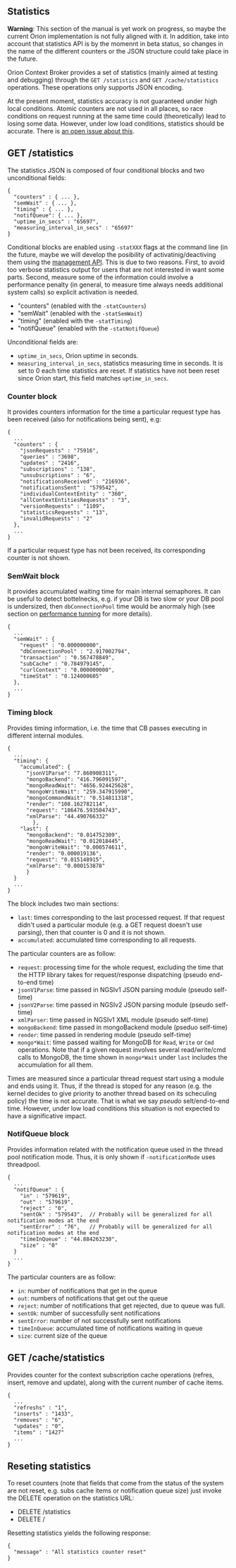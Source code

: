 ## Statistics

**Warning**: This section of the manual is yet work on progress, so maybe the current Orion implementation
is not fully aligned with it. In addition, take into account that statistics API is by the momennt
in beta status, so changes in the name of the different counters or the JSON structure could take
place in the future.

Orion Context Broker provides a set of statistics (mainly aimed at testing and debugging) through the
`GET /statistics` and `GET /cache/statistics` operations. These operations only supports JSON encoding.

At the present moment, statistics accuracy is not guaranteed under high local conditions. Atomic
counters are not used in all places, so race conditions on request running at the same time could
(theoretically) lead to losing some data. However, under low load conditions, statistics should
be accurate. There is [an open issue about this](https://github.com/telefonicaid/fiware-orion/issues/1504).

## GET /statistics

The statistics JSON is composed of four conditional blocks and two unconditional fields:

```
{
  "counters" : { ... },
  "semWait" : { ... },
  "timing" : { ... },
  "notifQueue": { ... },
  "uptime_in_secs" : "65697",
  "measuring_interval_in_secs" : "65697"
}
```

Conditional blocks are enabled using `-statXXX` flags at the command line (in the future, maybe
we will develop the posibility of activatinig/deactiving them using the [management API](management_api.md).
This is due to two reasons. First, to avoid too verbose statistics output for users that are not interested
in want some parts. Second, measure some of the information could involve a performance penalty
(in general, to measure time always needs additional system calls) so explicit activation is needed.

* "counters" (enabled with the `-statCounters`)
* "semWait" (enabled with the `-statSemWait`)
* "timing" (enabled with the `-statTiming`)
* "notifQueue" (enabled with the `-statNotifQueue`)

Unconditional fields are:

* `uptime_in_secs`, Orion uptime in seconds.
* `measuring_interval_in_secs`, statistics measuring time in seconds. It is set to 0 each time statistics
  are reset. If statistics have not been reset since Orion start, this field matches `uptime_in_secs`.

### Counter block

It provides counters information for the time a particular request type has been received (also for
notifications being sent), e.g:

```
{
  ...
  "counters" : {
    "jsonRequests" : "75916",
    "queries" : "3698",
    "updates" : "2416",
    "subscriptions" : "138",
    "unsubscriptions" : "6",
    "notificationsReceived" : "216936",
    "notificationsSent" : "579542",
    "individualContextEntity" : "360",
    "allContextEntitiesRequests" : "3",
    "versionRequests" : "1109",
    "statisticsRequests" : "13",
    "invalidRequests" : "2"
  },
  ...
}
```

If a particular request type has not been received, its corresponding counter is not shown.

### SemWait block

It provides accumulated waiting time for main internal semaphores. It can be useful to detect bottelnecks, e.g.
if your DB is two slow or your DB pool is undersized, then `dbConnectionPool` time would be anormaly high
(see section on [performance tunning](perf_tuning.md) for more details).

```
{
  ...
  "semWait" : {
    "request" : "0.000000000",
    "dbConnectionPool" : "2.917002794",
    "transaction" : "0.567478849",
    "subCache" : "0.784979145",
    "curlContext" : "0.000000000",
    "timeStat" : "0.124000605"
  },
  ...
}
```

### Timing block

Provides timing information, i.e. the time that CB passes executing in different internal modules.

```
{
  ...
  "timing": {
    "accumulated": {
      "jsonV1Parse": "7.860908311",
      "mongoBackend": "416.796091597",
      "mongoReadWait": "4656.924425628",
      "mongoWriteWait": "259.347915990",
      "mongoCommandWait": "0.514811318",
      "render": "108.162782114",
      "request": "186476.593504743",
      "xmlParse": "44.490766332"
        },
    "last": {
      "mongoBackend": "0.014752309",
      "mongoReadWait": "0.012018445",
      "mongoWriteWait": "0.000574611",
      "render": "0.000019136",
      "request": "0.015148915",
      "xmlParse": "0.000153878"
      }
  }
  ...
}
```

The block includes two main sections:

* `last`: times corresponding to the last processed request. If that request didn't used a particular module
  (e.g. a GET request doesn't use parsing), then that counter is 0 and it is not shown.
* `accumulated`: accumulated time corresponding to all requests.

The particular counters are as follow:

* `request`: processing time for the whole request, excluding the time that the HTTP library
  takes for request/response dispatching (pseudo end-to-end time)
* `jsonV1Parse`: time passed in NGSIv1 JSON parsing module (pseudo self-time)
* `jsonV2Parse`: time passed in NGSIv2 JSON parsing module (pseudo self-time)
* `xmlParser`: time passed in NGSIv1 XML module (pseudo self-time)
* `mongoBackend`: time passed in mongoBackend module (pseduo self-time)
* `render`: time passed in rendering module (pseudo self-time)
* `mongo*Wait`: time passed waiting for MongoDB for `Read`, `Write` or `Cmd` operations. Note that if
  a given request involves several read/write/cmd calls to MongoDB, the time shown in `mongo*Wait` under
  `last` includes the accumulation for all them.

Times are measured since a particular thread request start using a module and ends using it. Thus, if the
thread is stoped for any reason (e.g. the kernel decides to give priority to another thread based on its
scheculing policy) the time is not accurate. That is what we say *pseudo* selt/end-to-end time. However,
under low load conditions this situation is not expected to have a significative impact.

### NotifQueue block

Provides information related with the notification queue used in the thread pool notification mode. Thus,
it is only shown if `-notificationMode` uses threadpool.

```
{
  ...
  "notifQueue" : {
    "in" : "579619",
    "out" : "579619",
    "reject" : "0",
    "sentOk" : "579543",  // Probably will be generalized for all notification modes at the end
    "sentError" : "76",   // Probably will be generalized for all notification modes at the end
    "timeInQueue" : "44.884263230",
    "size" : "0"
  }
  ...
}
```

The particular counters are as follow:

* `in`: number of notifications that get in the queue
* `out`: numbers of notifications that get out the queue
* `reject`: number of notifications that get rejected, due to queue was full.
* `sentOk`: number of successfully sent notifications
* `sentError`: number of not successfully sent notifications
* `timeInQueue`: accumulated time of notifications waiting in queue
* `size`: current size of the queue


## GET /cache/statistics

Provides counter for the context subscription cache operations (refres, insert, remove and update), along
with the current number of cache items.

```
{
  ...
  "refreshs" : "1",
  "inserts" : "1433",
  "removes" : "6",
  "updates" : "0",
  "items" : "1427"
  ...
}
```

## Reseting statistics

To reset counters (note that fields that come from the status of the system are not reset, e.g. subs cache items
or notification queue size) just invoke the DELETE operation on the statistics URL:

* DELETE /statistics
* DELETE /

Resetting statistics yields the following response:

```
{
  "message" : "All statistics counter reset"
}
```
